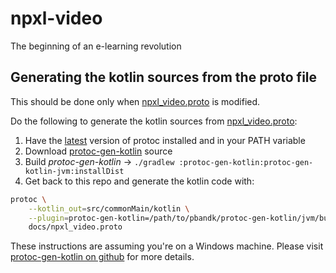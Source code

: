# npxl-video

The beginning of an e-learning revolution

## Generating the kotlin sources from the proto file

This should be done only when [npxl_video.proto](docs/npxl_video.proto) is modified.

Do the following to generate the kotlin sources from [npxl_video.proto](docs/npxl_video.proto):

1. Have the [latest](https://github.com/google/protobuf/releases/latest) version of protoc installed and in your PATH variable
2. Download [protoc-gen-kotlin](https://github.com/streem/pbandk) source
3. Build _protoc-gen-kotlin_ -> `./gradlew :protoc-gen-kotlin:protoc-gen-kotlin-jvm:installDist`
4. Get back to this repo and generate the kotlin code with:

```bash
protoc \
    --kotlin_out=src/commonMain/kotlin \
    --plugin=protoc-gen-kotlin=/path/to/pbandk/protoc-gen-kotlin/jvm/build/install/protoc-gen-kotlin/bin/protoc-gen-kotlin.bat \
    docs/npxl_video.proto
```

These instructions are assuming you're on a Windows machine. Please visit [protoc-gen-kotlin on github](https://github.com/streem/pbandk) for more details.
